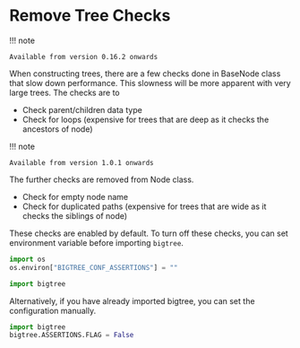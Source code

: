 # Remove Tree Checks

!!! note

    Available from version 0.16.2 onwards

When constructing trees, there are a few checks done in BaseNode class that slow down performance.
This slowness will be more apparent with very large trees. The checks are to

- Check parent/children data type
- Check for loops (expensive for trees that are deep as it checks the ancestors of node)

!!! note

    Available from version 1.0.1 onwards

The further checks are removed from Node class.

- Check for empty node name
- Check for duplicated paths (expensive for trees that are wide as it checks the siblings of node)

These checks are enabled by default. To turn off these checks, you can set environment variable before importing `bigtree`.

```python
import os
os.environ["BIGTREE_CONF_ASSERTIONS"] = ""

import bigtree
```

Alternatively, if you have already imported bigtree, you can set the configuration manually.

```python
import bigtree
bigtree.ASSERTIONS.FLAG = False
```
